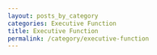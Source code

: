 ```yaml
---
layout: posts_by_category
categories: Executive Function
title: Executive Function
permalink: /category/executive-function
---
```

